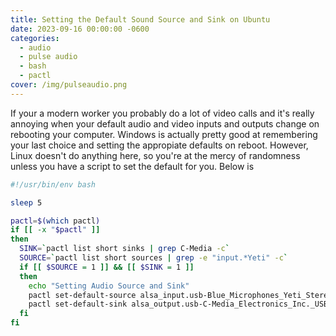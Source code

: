 ```yaml
---
title: Setting the Default Sound Source and Sink on Ubuntu
date: 2023-09-16 00:00:00 -0600
categories:
  - audio
  - pulse audio
  - bash
  - pactl
cover: /img/pulseaudio.png
---
```


If your a modern worker you probably do a lot of video calls and it's really annoying when your default audio and video inputs and outputs change on rebooting your computer. Windows is actually pretty good at remembering your last choice and setting the appropiate defaults on reboot. However, Linux doesn't do anything here, so you're at the mercy of randomness unless you have a script to set the default for you. Below is

```bash
#!/usr/bin/env bash

sleep 5

pactl=$(which pactl)
if [[ -x "$pactl" ]]
then
  SINK=`pactl list short sinks | grep C-Media -c`
  SOURCE=`pactl list short sources | grep -e "input.*Yeti" -c`
  if [[ $SOURCE = 1 ]] && [[ $SINK = 1 ]]
  then
    echo "Setting Audio Source and Sink"
    pactl set-default-source alsa_input.usb-Blue_Microphones_Yeti_Stereo_Microphone_797_2018_04_08_82286-00.analog-stereo
    pactl set-default-sink alsa_output.usb-C-Media_Electronics_Inc._USB_Audio_Device-00.analog-stereo
  fi
fi
```

